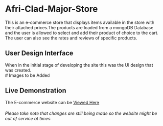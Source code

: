 # Afri-Clad-Major-Store
This is an e-commerce store that displays items available in the store with their attached prices.The products are loaded from a mongoDB Database and the user is allowed to select and add their product of choice to the cart. The user can also see the rates and reviews of specific products.

## User Design Interface
When in the initial stage of developing the site this was the UI design that was created.<br>
                  # Images to be Added

## Live Demonstration
The E-commerce website can be <a href = "https://phyleria.github.io/"> Viewed Here</a><br>
<h6>Please take note that changes are still being made so the website might be out of service at times</h6>
                  
